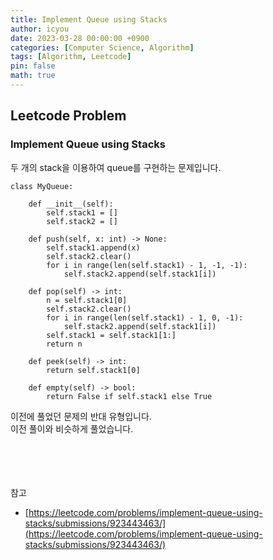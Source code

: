 ```yaml
---
title: Implement Queue using Stacks
author: icyou
date: 2023-03-28 00:00:00 +0900
categories: [Computer Science, Algorithm]
tags: [Algorithm, Leetcode]
pin: false
math: true
---
```


## Leetcode Problem

### Implement Queue using Stacks
두 개의 stack을 이용하여 queue를 구현하는 문제입니다.

```
class MyQueue:

    def __init__(self):
        self.stack1 = []
        self.stack2 = []

    def push(self, x: int) -> None:
        self.stack1.append(x)
        self.stack2.clear()
        for i in range(len(self.stack1) - 1, -1, -1):
            self.stack2.append(self.stack1[i])

    def pop(self) -> int:
        n = self.stack1[0]
        self.stack2.clear()
        for i in range(len(self.stack1) - 1, 0, -1):
            self.stack2.append(self.stack1[i])
        self.stack1 = self.stack1[1:]
        return n

    def peek(self) -> int:
        return self.stack1[0]

    def empty(self) -> bool:
        return False if self.stack1 else True
```
이전에 풀었던 문제의 반대 유형입니다.  
이전 풀이와 비슷하게 풀었습니다.



<br/><br/><br/><br/>
참고 
- [https://leetcode.com/problems/implement-queue-using-stacks/submissions/923443463/](https://leetcode.com/problems/implement-queue-using-stacks/submissions/923443463/)